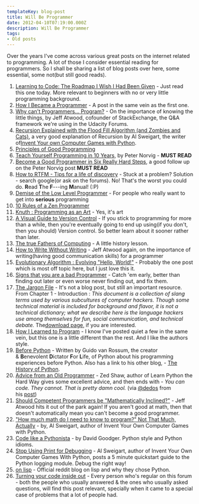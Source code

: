```yaml
---
templateKey: blog-post
title: Will Be Programmer
date: 2012-04-10T07:19:00.000Z
description: Will Be Programmer
tags:
- Old posts
---
```


  

Over the years I've come across various great posts on the internet related to programming. A lot of those I consider essential reading for programmers. So I shall be sharing a list of blog posts over here, some essential, some not(but still good reads).

1.  [Learning to Code: The Roadmap I Wish I Had Been Given](http://jimmy-li.net/blog/programming/how-to-get-started-in-web-development/) \- Just read this one today. More relevant to beginners with no or very little programming background.
2.  [How I Became a Programmer](http://mattdeboard.net/2011/11/23/how-i-became-a-programmer/) \- A post in the same vein as the first one.
3.  [Why can't Programmers... Program?](http://www.codinghorror.com/blog/2007/02/why-cant-programmers-program.html) \- On the importance of knowing the little things, by Jeff Atwood, cofounder of StackExchange, the Q&A framework we're using in the Udacity Forums.
4.  [Recursion Explained with the Flood Fill Algorithm (and Zombies and Cats)](http://inventwithpython.com/blog/2011/08/11/recursion-explained-with-the-flood-fill-algorithm-and-zombies-and-cats/), a very good explanation of Recursion by Al Sweigart, the writer of[Invent Your own Computer Games with Python](http://inventwithpython.com/).
5.  [Principles of Good Programming](http://www.artima.com/weblogs/viewpost.jsp?thread=331531)
6.  [Teach Yourself Programming in 10 Years](http://norvig.com/21-days.html), by Peter Norvig - **MUST READ**
7.  [Become a Good Programmer in Six Really Hard Steps](http://www.gamedev.net/blog/355/entry-2250592-become-a-good-programmer-in-six-really-hard-steps/), a good follow up on the Peter Norvig post **MUST READ**
8.  [How to RTFM - Tips for a life of discovery](http://blog.appamatto.com/2011/11/22/how-to-rtfm.html) \- Stuck at a problem? Solution - search google(or ask on the forums). No! That's the worst you could do. **R**ead **T**he **F**---ing **M**anual! (:P)
9.  [Demise of the Low Level Programmer](http://altdevblogaday.com/2011/08/06/demise-low-level-programmer/) \- For people who really want to get into **serious** programming
10.  [10 Rules of a Zen Programmer](http://www.grobmeier.de/the-10-rules-of-a-zen-programmer-03022012.html)
11.  [Knuth : Programming as an Art](http://www.paulgraham.com/knuth.html) \- Yes, it's art
12.  [A Visual Guide to Version Control](http://betterexplained.com/articles/a-visual-guide-to-version-control/) \- If you stick to programming for more than a while, then you're eventually going to end up using(if you don't, then you should) Version control. So better learn about it sooner rather than later.
13.  [The true Fathers of Computing](http://www.guardian.co.uk/technology/2012/feb/26/first-computers-john-von-neumann) \- A little history lesson.
14.  [How to Write Without Writing](http://www.codinghorror.com/blog/2011/02/how-to-write-without-writing.html) \- Jeff Atwood again, on the importance of writing(having good communication skills) for a programmer
15.  [Evolutionary Algorithm : Evolving "Hello, World!"](http://www.electricmonk.nl/log/2011/09/28/evolutionary-algorithm-evolving-hello-world/) \- Probably the one post which is most off topic here, but I just love this it.
16.  [Signs that you are a bad Programmer](http://www.yacoset.com/Home/signs-that-you-re-a-bad-programmer) \- Catch 'em early, better than finding out later or even worse never finding out, and fix them.
17.  [The Jargon File](http://catb.org/jargon/html/index.html) \- It's not a blog post, but still an important resource. From Chapter 1 - Introduction : _This document is a collection of slang terms used by various subcultures of computer hackers. Though some technical material is included for background and flavor, it is not a technical dictionary; what we describe here is the language hackers use among themselves for fun, social communication, and technical debate._ The[download page](http://catb.org/jargon/download.html), if you are interested.
18.  [How I Learned to Program](http://rdegges.com/how-i-learned-to-program) \- I know I've posted quiet a few in the same vein, but this one is a little different than the rest. And I like the authors style.
19.  [Before Python](http://neopythonic.blogspot.in/2011/07/before-python.html) \- Written by Guido van Rossum, the creator & **B**enevolent **D**ictator **F**or **L**ife, of Python about his programming experiences before Python. Also has a link to his other blog, - [The History of Python](http://python-history.blogspot.com/2009/01/personal-history-part-1-cwi.html).
20.  [Advice from an Old Programmer](http://learnpythonthehardway.org/book/advice.html) \- Zed Shaw, author of Learn Python the Hard Way gives some excellent advice, and then ends with - _You can code. They cannot. That is pretty damn cool._ (via [@dedos](http://www.udacity-forums.com/cs101/users/261/dedos) from his [post](http://www.udacity-forums.com/cs101/questions/26817/wise-words-from-an-old-programmer-that-is-pretty-damn-cool))
21.  [Should Competent Programmers be "Mathematically Inclined?"](http://www.codinghorror.com/blog/2009/04/should-competent-programmers-be-mathematically-inclined.html) \- Jeff Atwood hits it out of the park again! If you aren't good at math, then that doesn't automatically mean you can't become a good programmer.
22.  ["How much math do I need to know to program?" Not That Much, Actually](http://inventwithpython.com/blog/2012/03/18/how-much-math-do-i-need-to-know-to-program-not-that-much-actually/) \- by, Al Sweigart, author of Invent Your Own Computer Games with Python.
23.  [Code like a Pythonista](http://python.net/~goodger/projects/pycon/2007/idiomatic/handout.html) \- by David Goodger. Python style and Python idioms.
24.  [Stop Using Print for Debugging](http://inventwithpython.com/blog/2012/04/06/stop-using-print-for-debugging-a-5-minute-quickstart-guide-to-pythons-logging-module/) \- Al Sweigart, author of Invent Your Own Computer Games With Python, posts a 5 minute quickstart guide to the Python logging module. Debug the right way!
25.  [on lisp](http://blog.reddit.com/2005/12/on-lisp.html) \- Official reddit blog on lisp and why they chose Python.
26.  [Turning your code inside out](http://prog21.dadgum.com/131.html) \- Every person who's regular on this forum - both the people who usually answered & the ones who usually asked questions, will find this post relevant, specially when it came to a special case of problems that a lot of people had.